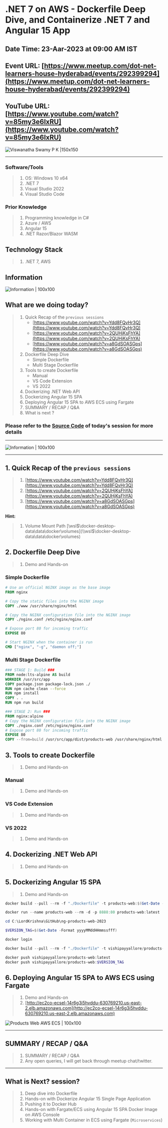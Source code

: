 # .NET 7 on AWS - Dockerfile Deep Dive, and Containerize .NET 7 and Angular 15 App

## Date Time: 23-Aar-2023 at 09:00 AM IST

## Event URL: [https://www.meetup.com/dot-net-learners-house-hyderabad/events/292399294](https://www.meetup.com/dot-net-learners-house-hyderabad/events/292399294)

## YouTube URL: [https://www.youtube.com/watch?v=85my3e6IxRU](https://www.youtube.com/watch?v=85my3e6IxRU)

![Viswanatha Swamy P K |150x150](./Documentation/Images/ViswanathaSwamyPK.PNG)

---

### Software/Tools

> 1. OS: Windows 10 x64
> 1. .NET 7
> 1. Visual Studio 2022
> 1. Visual Studio Code

### Prior Knowledge

> 1. Programming knowledge in C#
> 1. Azure / AWS
> 1. Angular 15
> 1. .NET Razor/Blazor WASM

## Technology Stack

> 1. .NET 7, AWS

## Information

![Information | 100x100](./Documentation/Images/Information.PNG)

## What are we doing today?

> 1. Quick Recap of the `previous sessions`
>    - [https://www.youtube.com/watch?v=Ydd8FQvHr3Q](https://www.youtube.com/watch?v=Ydd8FQvHr3Q)
>    - [https://www.youtube.com/watch?v=2QUHjKsFhYA](https://www.youtube.com/watch?v=2QUHjKsFhYA)
>    - [https://www.youtube.com/watch?v=a8GdSOASGps](https://www.youtube.com/watch?v=a8GdSOASGps)
> 1. Dockerfile Deep Dive
>    - Simple Dockerfile
>    - Multi Stage Dockerfile
> 1. Tools to create Dockerfile
>    - Manual
>    - VS Code Extension
>    - VS 2022
> 1. Dockerizing .NET Web API
> 1. Dockerizing Angular 15 SPA
> 1. Deploying Angular 15 SPA to AWS ECS using Fargate
> 1. SUMMARY / RECAP / Q&A
> 1. What is next ?

### Please refer to the [**Source Code**](https://github.com/vishipayyallore/speaker-series-2023/tree/main/dotnet-6-on-aws/Fargate_ECS_S4) of today's session for more details

---

![Information | 100x100](./Documentation/Images/SeatBelt.PNG)

---

## 1. Quick Recap of the `previous sessions`

> 1. [https://www.youtube.com/watch?v=Ydd8FQvHr3Q](https://www.youtube.com/watch?v=Ydd8FQvHr3Q)
> 1. [https://www.youtube.com/watch?v=2QUHjKsFhYA](https://www.youtube.com/watch?v=2QUHjKsFhYA)
> 1. [https://www.youtube.com/watch?v=a8GdSOASGps](https://www.youtube.com/watch?v=a8GdSOASGps)

**Hint:**

> 1. Volume Mount Path [\\wsl$\docker-desktop-data\data\docker\volumes](\\wsl$\docker-desktop-data\data\docker\volumes)

## 2. Dockerfile Deep Dive

> 1. Demo and Hands-on

### Simple Dockerfile

```dockerfile
# Use an official NGINX image as the base image
FROM nginx

# Copy the static files into the NGINX image
COPY ./www /usr/share/nginx/html

# Copy the NGINX configuration file into the NGINX image
COPY ./nginx.conf /etc/nginx/nginx.conf

# Expose port 80 for incoming traffic
EXPOSE 80

# Start NGINX when the container is run
CMD ["nginx", "-g", "daemon off;"]
```

### Multi Stage Dockerfile

```dockerfile
### STAGE 1: Build ###
FROM node:lts-alpine AS build
WORKDIR /usr/src/app
COPY package.json package-lock.json ./
RUN npm cache clean --force
RUN npm install
COPY . .
RUN npm run build

### STAGE 2: Run ###
FROM nginx:alpine
# Copy the NGINX configuration file into the NGINX image
COPY ./nginx.conf /etc/nginx/nginx.conf
# Expose port 80 for incoming traffic
EXPOSE 80
COPY --from=build /usr/src/app/dist/products-web /usr/share/nginx/html
```

## 3. Tools to create Dockerfile

> 1. Demo and Hands-on

### Manual

> 1. Demo and Hands-on

### VS Code Extension

> 1. Demo and Hands-on

### VS 2022

> 1. Demo and Hands-on

## 4. Dockerizing .NET Web API

> 1. Demo and Hands-on

## 5. Dockerizing Angular 15 SPA

> 1. Demo and Hands-on

```powershell
docker build --pull --rm -f "./Dockerfile" -t products-web:$(Get-Date -Format yyyyMMddHHmmssfff) -t products-web:latest .

docker run --name products-web --rm -d -p 8888:80 products-web:latest
```

```powershell
cd C:\LordKrishna\GitHub\ng-products-web-2023

$VERSION_TAG=$(Get-Date -Format yyyyMMddHHmmssfff)

docker login

docker build --pull --rm -f "./Dockerfile" -t vishipayyallore/products-web:$VERSION_TAG -t vishipayyallore/products-web:latest .

docker push vishipayyallore/products-web:latest
docker push vishipayyallore/products-web:$VERSION_TAG
```

## 6. Deploying Angular 15 SPA to AWS ECS using Fargate

> 1. Demo and Hands-on
> 1. [http://ec2co-ecsel-14r6g3i5hvddu-630769210.us-east-2.elb.amazonaws.com](http://ec2co-ecsel-14r6g3i5hvddu-630769210.us-east-2.elb.amazonaws.com)

![Products Web AWS ECS | 100x100](./Documentation/Images/ProductsWeb_AWSECS.PNG)

---

## SUMMARY / RECAP / Q&A

> 1. SUMMARY / RECAP / Q&A
> 2. Any open queries, I will get back through meetup chat/twitter.

---

## What is Next? session?

> 1. Deep dive into Dockerfile
> 1. Hands-on with Dockerize Angular 15 Single Page Application
> 1. Pushing it to Docker Hub
> 1. Hands-on with Fargate/ECS using Angular 15 SPA Docker Image on AWS Console
> 1. Working with Multi Container in ECS using Fargate (`Microservices`)
